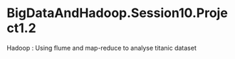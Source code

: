 # BigDataAndHadoop.Session10.Project1.2
Hadoop : Using flume and map-reduce to analyse titanic dataset 
